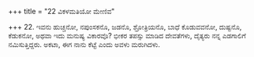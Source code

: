 +++
title = "22 ವಿಕಳಮತಿಯೋ ಮೇಣಿವ"

+++
22. ಇವನು ಹುಚ್ಚನೋ, ನಪುಂಸಕನೊ, ಜಡನೊ, ಶ್ರೋತ್ರಿಯನೊ, ಬಾಧೆ ಕೊಡುವವನೋ, ದುಷ್ಟನೊ, ಕೆಡುಕನೋ, ಅಥವಾ ಇದು ಮನುಷ್ಯ ವಿಕಾರವೊ? ಭೀಕರ ತಪಸ್ಸು ಮಾಡಿದ ದೇವತೆಗಳು, ದೈತ್ಯರು ನನ್ನ  ಎಡಗಾಲಿಗೆ ನಮಿಸುತ್ತಿದ್ದರು.  ಅಕಟಾ, ಈಗ ನಾನು ಕೆಟ್ಟೆ ಎಂದು ಅವಳು ಮರುಗಿದಳು.